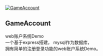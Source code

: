 [![GameAccount](https://travis-ci.org/xiaominghe2014/GameAccount.svg)](https://travis-ci.org/xiaominghe2014/GameAccount)
##  GameAccount

web账户系统Demo  
一个基于express搭建， mysql作为数据库，   
拥有简单的注册登录功能的web账户系统Demo。